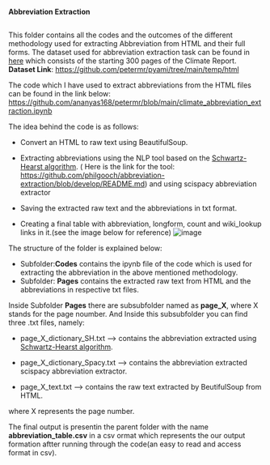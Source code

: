    **Abbreviation Extraction**
##

This folder contains all the codes and the outcomes of the different methodology used for extracting Abbreviation from HTML and their full forms.
The dataset used for abbreviation extraction task can be found in [here](https://github.com/petermr/pyami/tree/main/temp/html) which consists of the starting 300 pages of the Climate Report. 
**Dataset Link**: https://github.com/petermr/pyami/tree/main/temp/html

The code which I have used to extract abbreviations from the HTML files can be found in the link below:
https://github.com/ananyas168/petermr/blob/main/climate_abbreviation_extraction.ipynb

 The idea behind the code is as follows:

- Convert an HTML to raw text using BeautifulSoup.

- Extracting abbreviations using the NLP tool based on the [Schwartz-Hearst algorithm](https://psb.stanford.edu/psb-online/proceedings/psb03/schwartz.pdf). ( Here is the link for the tool: https://github.com/philgooch/abbreviation-extraction/blob/develop/README.md) and using scispacy abbreviation extractor

- Saving the extracted raw text and the abbreviations in txt format.
- Creating a final table with abbreviation, longform, count and wiki_lookup links in it.(see the image below for reference)
![image](https://user-images.githubusercontent.com/66965350/176549219-bcbd726d-2dbf-4787-90a7-be87ae4bdc6f.png)




The structure of the folder is explained below:
- Subfolder:**Codes** contains the ipynb file of the code which is used for extracting the abbreviation in the above mentioned methodology.
- Subfolder: **Pages** contains the extracted raw text from HTML and the abbreviations in respective txt files.



Inside Subfolder **Pages** there are subsubfolder named as **page_X**, where X stands for the page noumber.
And Inside this subsubfolder you can find three .txt files, namely:
- page_X_dictionary_SH.txt  -->  contains the abbreviation extracted using [Schwartz-Hearst algorithm](https://psb.stanford.edu/psb-online/proceedings/psb03/schwartz.pdf).

- page_X_dictionary_Spacy.txt -->  contains the abbreviation extracted scispacy abbreviation extractor.

- page_X_text.txt           -->   contains the raw text extracted by BeutifulSoup from HTML.

where X represents the page number. 

The final output is presentin the parent folder with the name **abbreviation_table.csv** in a csv ormat which represents the our output formation aftter running through the code(an easy to read and access format in csv).
